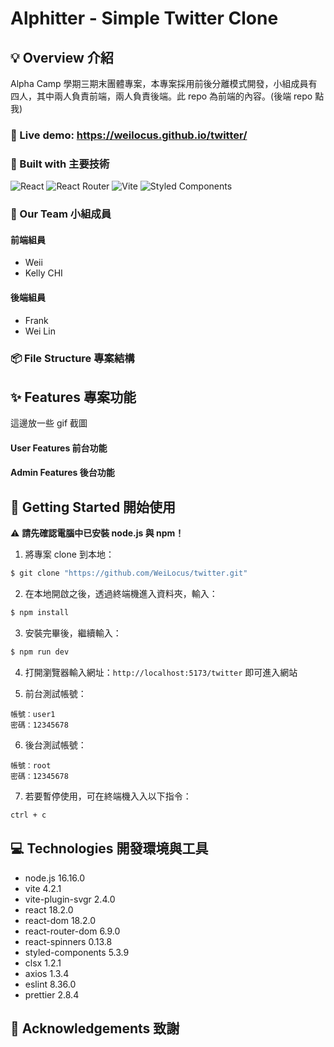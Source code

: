 # Alphitter - Simple Twitter Clone

## 💡 Overview 介紹

Alpha Camp 學期三期末團體專案，本專案採用前後分離模式開發，小組成員有四人，其中兩人負責前端，兩人負責後端。此 repo 為前端的內容。(後端 repo 點我)

### 👀 Live demo: https://weilocus.github.io/twitter/

### 🧩 Built with 主要技術

![React](https://img.shields.io/badge/react-%2320232a.svg?style=for-the-badge&logo=react&logoColor=%2361DAFB)
![React Router](https://img.shields.io/badge/React_Router-CA4245?style=for-the-badge&logo=react-router&logoColor=white)
![Vite](https://img.shields.io/badge/vite-%23646CFF.svg?style=for-the-badge&logo=vite&logoColor=white)
![Styled Components](https://img.shields.io/badge/styled--components-DB7093?style=for-the-badge&logo=styled-components&logoColor=white)

### 💪 Our Team 小組成員

#### 前端組員

- Weii
- Kelly CHI

#### 後端組員

- Frank
- Wei Lin

### 📦 File Structure 專案結構

## ✨ Features 專案功能

這邊放一些 gif 截圖

#### User Features 前台功能

#### Admin Features 後台功能

## 🚀 Getting Started 開始使用

⚠️ **請先確認電腦中已安裝 node.js 與 npm！**

1. 將專案 clone 到本地：

```bash
$ git clone "https://github.com/WeiLocus/twitter.git"
```

2. 在本地開啟之後，透過終端機進入資料夾，輸入：

```bash
$ npm install
```

3. 安裝完畢後，繼續輸入：

```bash
$ npm run dev
```

4. 打開瀏覽器輸入網址：`http://localhost:5173/twitter` 即可進入網站

5. 前台測試帳號：

```
帳號：user1
密碼：12345678
```

6. 後台測試帳號：

```
帳號：root
密碼：12345678
```

7. 若要暫停使用，可在終端機入入以下指令：

```bash
ctrl + c
```

## 💻 Technologies 開發環境與工具

- node.js 16.16.0
- vite 4.2.1
- vite-plugin-svgr 2.4.0
- react 18.2.0
- react-dom 18.2.0
- react-router-dom 6.9.0
- react-spinners 0.13.8
- styled-components 5.3.9
- clsx 1.2.1
- axios 1.3.4
- eslint 8.36.0
- prettier 2.8.4

## 🙏 Acknowledgements 致謝
